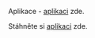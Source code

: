 Aplikace - [aplikaci](https://github.com/mhrubes/Overlay/tree/master/OverlayWPF/OverlayWPF/bin/Release/net7.0-windows/OverlayWPF.exe) zde.

Stáhněte si [aplikaci](https://github.com/mhrubes/Overlay/tree/master/OverlayWPF/OverlayWPF/bin/Release/net7.0-windows/OverlayWPF.exe) zde.
